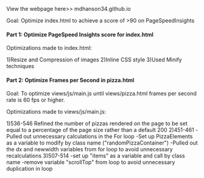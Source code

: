 View the webpage here>>  mdhanson34.github.io

Goal: Optimize index.html to achieve a score of >90 on PageSpeedInsights

#### Part 1: Optimize PageSpeed Insights score for index.html

Optimizations made to index.html:

1)Resize and Compression of images
2)Inline CSS style
3)Used Minify techniques

#### Part 2: Optimize Frames per Second in pizza.html

Goal: To optimize views/js/main.js until views/pizza.html frames per second rate is 60 fps or higher.

Optimizations made to views/js/main.js:

1)536-546
    Refined the number of pizzas rendered on the page to be set equal to a percentage of the page size rather than a default 200
2)451-461
    -Pulled out unnecessary calculations in the For loop
    -Set up PizzaElements as a variable to modify by class name ("randomPizzaContainer")
    -Pulled out the dx and newwidth variables from for loop to avoid unnecessary recalculations
3)507-514
    -set up "items" as a variable and call by class name
    -remove variable "scrollTop" from loop to avoid unnecessary duplication in loop
